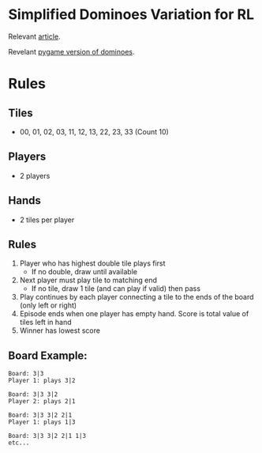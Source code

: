 # Simplified Dominoes Variation for RL

Relevant [article](https://medium.com/@axegggl/dominoes-game-with-simple-ai-in-python-df7f62feab4).

Revelant [pygame version of dominoes](https://www.pygame.org/project-Dominos-1119-.html).

# Rules
## Tiles
- 00, 01, 02, 03, 11, 12, 13, 22, 23, 33 (Count 10)

## Players
- 2 players

## Hands
- 2 tiles per player

## Rules
1. Player who has highest double tile plays first
    - If no double, draw until available
2. Next player must play tile to matching end
    - If no tile, draw 1 tile (and can play if valid) then pass
3. Play continues by each player connecting a tile to the ends of the board (only left or right)
4. Episode ends when one player has empty hand. Score is total value of tiles left in hand 
5. Winner has lowest score

## Board Example:
```
Board: 3|3
Player 1: plays 3|2

Board: 3|3 3|2
Player 2: plays 2|1

Board: 3|3 3|2 2|1
Player 1: plays 1|3

Board: 3|3 3|2 2|1 1|3
etc...

```
